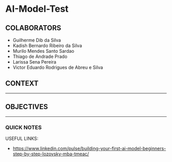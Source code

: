 # AI-Model-Test

## COLABORATORS

* Guilherme Dib da Silva
* Kadish Bernardo Ribeiro da Silva
* Murilo Mendes Santo Sardao
* Thiago de Andrade Prado
* Larissa Sena Pereira
* Victor Eduardo Rodrigues de Abreu e Silva

## CONTEXT

*********

## OBJECTIVES

*********

### QUICK NOTES

USEFUL LINKS:

* <https://www.linkedin.com/pulse/building-your-first-ai-model-beginners-step-by-step-lozovsky-mba-tmeac/>
